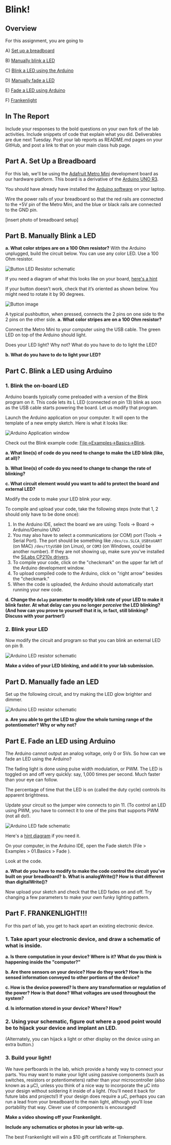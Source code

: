 # Blink!
 
## Overview
For this assignment, you are going to 

A) [Set up a breadboard](#part-a-set-up-a-breadboard) 

B) [Manually blink a LED](#part-b-manually-blink-a-led) 

C) [Blink a LED using the Arduino](#part-c-blink-led-using-a-Arduino)

D) [Manually fade a LED](#part-d-manually-fade-a-led) 

E) [Fade a LED using Arduino](#part-e-fade-a-led-using-arduino)

F) [Frankenlight](#part-f-frankenlight)

 
## In The Report
Include your responses to the bold questions on your own fork of the lab activities. Include snippets of code that explain what you did. Deliverables are due next Tuesday. Post your lab reports as README.md pages on your GitHub, and post a link to that on your main class hub page.

## Part A. Set Up a Breadboard

For this lab, we'll be using the [Adafruit Metro Mini](https://www.adafruit.com/product/2590) development board as our hardware platform. This board is a derivative of the [Arduino UNO R3](https://store.arduino.cc/usa/arduino-uno-rev3). 

You should have already have installed the [Arduino software](http://arduino.cc/en/Main/Software) on your laptop.

Wire the power rails of your breadboard so that the red rails are connected to the +5V pin of the Metro Mini, and the blue or black rails are connected to the GND pin.  

[insert photo of breadboard setup]

## Part B. Manually Blink a LED

**a. What color stripes are on a 100 Ohm resistor?**
With the Arduino unplugged, build the circuit below. You can use any color LED. Use a 100 Ohm resistor. 

![Button LED Resistor schematic](https://github.com/FAR-Lab/Developing-and-Designing-Interactive-Devices/blob/docs/button_led_resistor.png)

If you need a diagram of what this looks like on your board, [here's a hint](https://github.com/FAR-Lab/Developing-and-Designing-Interactive-Devices/blob/docs/button_led_resistor_diagram.png)

If your button doesn’t work, check that it’s oriented as shown below. You might need to rotate it by 90 degrees. 

![Button image](https://github.com/FAR-Lab/Developing-and-Designing-Interactive-Devices/blob/docs/button_image.png)

A typical pushbutton, when pressed, connects the 2 pins on one side to the 2 pins on the other side.
**a. What color stripes are on a 100 Ohm resistor?**

Connect the Metro Mini to your computer using the USB cable. The green LED on top of the Arduino should light.

Does your LED light? Why not? What do you have to do to light the LED?
 
**b. What do you have to do to light your LED?**

## Part C. Blink a LED using Arduino

### 1. Blink the on-board LED
Arduino boards typically come preloaded with a version of the Blink program on it. This code lets its L LED (connected on pin 13) blink as soon as the USB cable starts powering the board. Let us modify that program.

Launch the Arduino application on your computer. It will open to the template of a new empty sketch. Here is what it looks like:

![Arduino Application window](https://github.com/FAR-Lab/Developing-and-Designing-Interactive-Devices/blob/docs/arduino_window.png)

Check out the Blink example code: [File->Examples->Basics->Blink](https://www.arduino.cc/en/Tutorial/Blink). 

**a. What line(s) of code do you need to change to make the LED blink (like, at all)?**

**b. What line(s) of code do you need to change to change the rate of blinking?**

**c. What circuit element would you want to add to protect the board and external LED?**
 
Modify the code to make your LED blink *your way*.

To compile and upload your code, take the following steps (note that 1, 2 should only have to be done once):
1) In the Arduino IDE, select the board we are using: Tools -> Board -> Arduino/Genuino UNO 
2) You may also have to select a communications (or COM) port (Tools -> Serial Port). The port should be something like `/dev/cu.SLCA_USBtoUART` (on MAC) `/dev/ttyUSB0` (on Linux), or `COM3` (on Windows, could be another number). If they are not showing up, make sure you've installed the [SiLabs CP210x drivers](http://www.silabs.com/products/mcu/pages/usbtouartbridgevcpdrivers.aspx).
3) To compile your code, click on the "checkmark" on the upper far left of the Arduino development window.
4) To upload compiled code to the Arduino, click on "right arrow" besides the "checkmark."
5) When the code is uploaded, the Arduino should automatically start running your new code.

**d. Change the `delay` parameter to modify blink rate of your LED to make it blink faster. At what delay can you no longer *perceive* the LED blinking? (And how can you prove to yourself that it is, in fact, still blinking? Discuss with your partner!)**

### 2. Blink your LED

Now modify the circuit and program so that you can blink an external LED on pin 9.

![Arduino LED resistor schematic](https://github.com/FAR-Lab/Developing-and-Designing-Interactive-Devices/blob/docs/arduino_led_resistor_schematic.png)

**Make a video of your LED blinking, and add it to your lab submission.**



## Part D. Manually fade an LED

Set up the following circuit, and try making the LED glow brighter and dimmer.

![Arduino LED resistor schematic](https://github.com/FAR-Lab/Developing-and-Designing-Interactive-Devices/blob/docs/led_pot_schematic.png)

**a. Are you able to get the LED to glow the whole turning range of the potentiometer? Why or why not?**

## Part E. Fade an LED using Arduino

The Arduino cannot output an analog voltage, only 0 or 5Vs. So how can we fade an LED using the Arduino?

The fading light is done using pulse width modulation, or PWM. The LED is toggled on and off very quickly: say, 1,000 times per second. Much faster than your eye can follow.

The percentage of time that the LED is on (called the duty cycle) controls its apparent brightness.

Update your circuit so the jumper wire connects to pin 11. (To control an LED using PWM, you have to connect it to one of the pins that supports PWM (not all do!).

![Arduino LED fade schematic](https://github.com/FAR-Lab/Developing-and-Designing-Interactive-Devices/blob/docs/arduino_led_fade_schematic.png)

Here's a [hint diagram](https://github.com/FAR-Lab/Developing-and-Designing-Interactive-Devices/blob/docs/arduino_led_fade.png) if you need it.

On your computer, in the Arduino IDE, open the Fade sketch (File > Examples > 01.Basics > Fade ).

Look at the code.

**a. What do you have to modify to make the code control the circuit you've built on your breadboard?**
**b. What is analogWrite()? How is that different than digitalWrite()?**

Now upload your sketch and check that the LED fades on and off. Try changing a few parameters to make your own funky lighting pattern.

## Part F. FRANKENLIGHT!!!

For this part of lab, you get to hack apart an existing electronic device.

### 1. Take apart your electronic device, and draw a schematic of what is inside. 

**a. Is there computation in your device? Where is it? What do you think is happening inside the "computer?"**

**b. Are there sensors on your device? How do they work? How is the sensed information conveyed to other portions of the device?**

**c. How is the device powered? Is there any transformation or regulation of the power? How is that done? What voltages are used throughout the system?**

**d. Is information stored in your device? Where? How?**

### 2. Using your schematic, figure out where a good point would be to hijack your device and implant an LED.
(Alternately, you can hijack a light or other display on the device using an extra button.)

### 3. Build your light!

We have perfboards in the lab, which provide a handy way to connect your parts. You may want to make your light using passive components (such as switches, resistors or potentiometers) rather than your microcontroller (also known as a μC), unless you think of a nice way to incorporate the μC into your design without soldering it inside of a light. (You'll need it back for future labs and projects!) If your design does require a μC, perhaps you can run a lead from your breadboard to the main light, although you'll lose portability that way. Clever use of components is encouraged!

**Make a video showing off your Frankenlight.**

**Include any schematics or photos in your lab write-up.**

The best Frankenlight will win a $10 gift certificate at Tinkersphere.